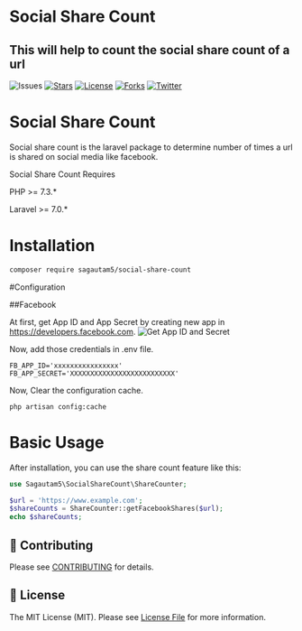 # Social Share Count

## This will help to count the social share count of a url

![Issues](https://img.shields.io/github/issues/sagautam5/social-share-count
) [![Stars](https://img.shields.io/github/stars/sagautam5/social-share-count
)](https://github.com/sagautam5/social-share-count/stargazers) [![License](https://img.shields.io/github/license/sagautam5/social-share-count
)](https://github.com/sagautam5/social-share-count/stargazers) [![Forks](https://img.shields.io/github/forks/sagautam5/social-share-count
)](https://github.com/sagautam5/social-share-count/stargazers) [![Twitter](https://img.shields.io/twitter/url?url=https%3A%2F%2Fgithub.com%2Fsagautam5%2Fsocial-share-count
)](https://github.com/sagautam5/social-share-count/stargazers)

# Social Share Count

  Social share count is the laravel package to determine number of times a url is shared on social media like facebook. 
  
  Social Share Count Requires 
  
  PHP >= 7.3.*
  
  Laravel >= 7.0.*
   
# Installation

```sh
composer require sagautam5/social-share-count
```

#Configuration

##Facebook

At first, get App ID and App Secret by creating new app in https://developers.facebook.com. 
![Get App ID and Secret](https://raw.githubusercontent.com/sagautam5/social-share-count/master/src/images/facebook%20credentials.png)

Now, add those credentials in .env file.
```dotenv
FB_APP_ID='xxxxxxxxxxxxxxxx'
FB_APP_SECRET='XXXXXXXXXXXXXXXXXXXXXXXXXX'
```

Now, Clear the configuration cache.

```shell script
php artisan config:cache
```

# Basic Usage

After installation, you can use the share count feature like this:

```php
use Sagautam5\SocialShareCount\ShareCounter;

$url = 'https://www.example.com';
$shareCounts = ShareCounter::getFacebookShares($url);
echo $shareCounts;
``` 


## 🤝 Contributing

Please see [CONTRIBUTING](CONTRIBUTING.md) for details.

## 📄 License

The MIT License (MIT). Please see [License File](LICENSE) for more information.
